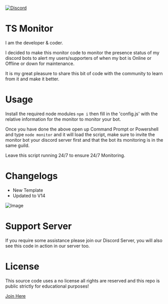  [![Discord](https://img.shields.io/badge/-Discord-05122A?style=flat&logo=discord)](https://discord.gg/3NTPcPGYtM)

# TS Monitor

I am the developer & coder.

I decided to make this monitor code to monitor the presence status of my discord bots to alert my users/supporters of when my bot is Online or Offline or down for maintenance.

It is my great pleasure to share this bit of code with the community to learn from it and make it better.

# Usage
Install the required node modules
`npm i`
then fill in the 'config.js' with the relative information for the monitor to monitor your bot.

Once you have done the above open up Command Prompt or Powershell and type `node monitor` and it will load the script,
make sure to invite the monitor bot your discord server first and that the bot its monitoring is in the same guild.

Leave this script running 24/7 to ensure 24/7 Monitoring.

# Changelogs
- New Template
- Updated to V14

![Image](https://cdn.thunderdoesdev.gg/images/private/monitorsource.png)

# Support Server
If you require some assistance please join our Discord Server, you will also see this code in action in our server too.

# License
This source code uses a no license all rights are reserved and this repo is public strictly for educational purposes!
 
[Join Here](https://discord.gg/3NTPcPGYtM)
